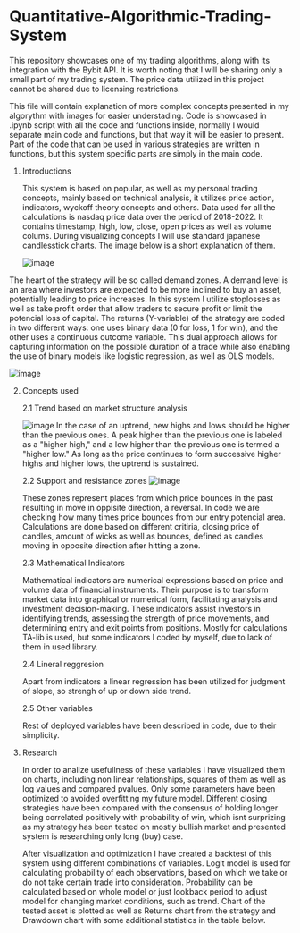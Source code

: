 # Quantitative-Algorithmic-Trading-System
This repository showcases one of my trading algorithms, along with its integration with the Bybit API.
It is worth noting that I will be sharing only a small part of my trading system. The price data utilized in this project cannot be shared due to licensing restrictions.

This file will contain explanation of more complex concepts presented in my algorythm with images for easier understading. Code is showcased in .ipynb script with all the code and functions inside, normally I would separate main code and functions, but that way it will be easier to present. Part of the code that can be used in various strategies are written in functions, but this system specific parts are simply in the main code.

1. Introductions
   
   This system is based on popular, as well as my personal trading concepts, mainly based on technical analysis, it utilizes price action, indicators, wyckoff theory concepts and others.
   Data used for all the calculations is nasdaq price data over the period of 2018-2022. It contains timestamp, high, low, close, open prices as well as volume colums. During visualizing concepts I will use standard japanese candlesstick charts. The image below is a short explanation of them.
   
   ![image](https://github.com/user-attachments/assets/fe246f93-e7f0-4013-8160-a2f8af098af6)
   
  The heart of the strategy will be so called demand zones. A demand level is an area where investors are expected to be more inclined to buy an asset, potentially leading to price increases. In this system I utilize stoplosses as well as take profit order that allow traders to secure profit or limit the potencial loss of capital. The returns (Y-variable) of the strategy are coded in two different ways: one uses binary data (0 for loss, 1 for win), and the other uses a continuous outcome variable. This dual approach allows for capturing information on the possible duration of a trade while also enabling the use of binary models like logistic regression, as well as OLS models.

![image](https://github.com/user-attachments/assets/e8aa545c-80f5-4a69-bfb5-14be89fbf0ed)

2. Concepts used
   
   2.1 Trend based on market structure analysis
   
   ![image](https://github.com/user-attachments/assets/bcb98710-11d8-4574-aa4e-4c3a9b0516e4)
    In the case of an uptrend, new highs and lows should be higher than the previous ones. A peak higher than the previous one is labeled as a "higher high," and a low higher than the previous one is termed a "higher low." As long as the price continues to form  successive higher highs and higher lows, the uptrend is sustained.
   
   2.2 Support and resistance zones
   ![image](https://github.com/user-attachments/assets/1574a9e1-254e-49b2-91aa-e893cd76c283)
   
   These zones represent places from which price bounces in the past resulting in move in oppisite direction, a reversal. In code we are checking how many times price bounces from our entry potencial area. Calculations are done based on different critiria, closing price of candles, amount of wicks as well as bounces, defined as candles moving in opposite direction after hitting a zone.
   
   2.3 Mathematical Indicators
   
      Mathematical indicators are numerical expressions based on price and volume data of financial instruments. Their purpose is to transform market data into graphical or numerical form, facilitating analysis and investment decision-making. These indicators assist investors in identifying trends, assessing the strength of price movements, and determining entry and exit points from positions. Mostly for calculations TA-lib is used, but some indicators I coded by myself, due to lack of them in used library.

   2.4 Lineral reggresion
   
      Apart from indicators a linear regression has been utilized for judgment of slope, so strengh of up or down side trend.

   2.5 Other variables
   
      Rest of deployed variables have been described in code, due to their simplicity.

3. Research
   
   In order to analize usefullness of these variables I have visualized them on charts, including non linear relationships, squares of them as well as log values and compared pvalues. Only some parameters have been optimized to avoided overfitting my future model. Different closing strategies have been compared with the consensus of holding longer being correlated positively with probability of win, which isnt surprizing as my strategy has been tested on mostly bullish market and presented system is researching only long (buy) case.
   
   After visualization and optimization I have created a backtest of this system using different combinations of variables. Logit model is used for calculating probability of each observations, based on which we take or do not take certain trade into consideration. Probability can be calculated based on whole model or just lookback period to adjust model for changing market conditions, such as trend. Chart of the tested asset is plotted as well as Returns chart from the strategy and Drawdown chart with some additional statistics in the table below.
